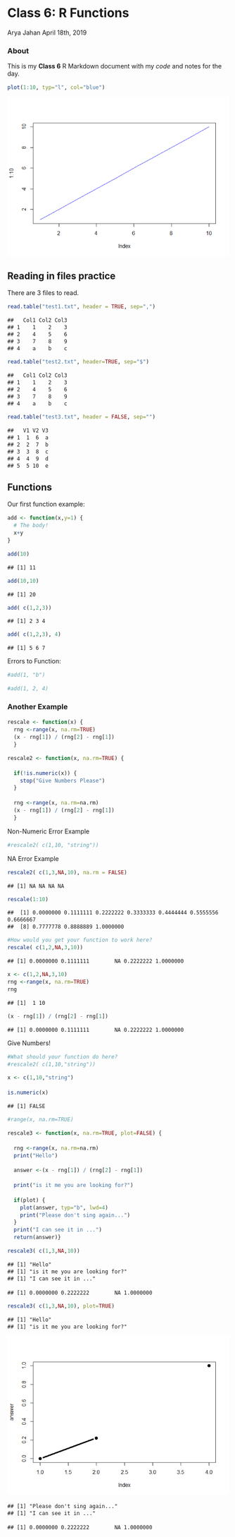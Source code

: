 Class 6: R Functions
================
Arya Jahan
April 18th, 2019

### About

This is my **Class 6** R Markdown document with my *code* and notes for the day.

``` r
plot(1:10, typ="l", col="blue")
```

![](class06_files/figure-markdown_github/unnamed-chunk-1-1.png)

Reading in files practice
-------------------------

There are 3 files to read.

``` r
read.table("test1.txt", header = TRUE, sep=",")
```

    ##   Col1 Col2 Col3
    ## 1    1    2    3
    ## 2    4    5    6
    ## 3    7    8    9
    ## 4    a    b    c

``` r
read.table("test2.txt", header=TRUE, sep="$")
```

    ##   Col1 Col2 Col3
    ## 1    1    2    3
    ## 2    4    5    6
    ## 3    7    8    9
    ## 4    a    b    c

``` r
read.table("test3.txt", header = FALSE, sep="")
```

    ##   V1 V2 V3
    ## 1  1  6  a
    ## 2  2  7  b
    ## 3  3  8  c
    ## 4  4  9  d
    ## 5  5 10  e

Functions
---------

Our first function example:

``` r
add <- function(x,y=1) {
  # The body!
  x+y
}
```

``` r
add(10)
```

    ## [1] 11

``` r
add(10,10)
```

    ## [1] 20

``` r
add( c(1,2,3))
```

    ## [1] 2 3 4

``` r
add( c(1,2,3), 4)
```

    ## [1] 5 6 7

Errors to Function:

``` r
#add(1, "b")
```

``` r
#add(1, 2, 4)
```

### Another Example

``` r
rescale <- function(x) {   
  rng <-range(x, na.rm=TRUE)   
  (x - rng[1]) / (rng[2] - rng[1])
  }
```

``` r
rescale2 <- function(x, na.rm=TRUE) {   
  
  if(!is.numeric(x)) {
    stop("Give Numbers Please")
  }
  
  rng <-range(x, na.rm=na.rm)   
  (x - rng[1]) / (rng[2] - rng[1])
  }
```

Non-Numeric Error Example

``` r
#rescale2( c(1,10, "string"))
```

NA Error Example

``` r
rescale2( c(1,3,NA,10), na.rm = FALSE)
```

    ## [1] NA NA NA NA

``` r
rescale(1:10)
```

    ##  [1] 0.0000000 0.1111111 0.2222222 0.3333333 0.4444444 0.5555556 0.6666667
    ##  [8] 0.7777778 0.8888889 1.0000000

``` r
#How would you get your function to work here?
rescale( c(1,2,NA,3,10))
```

    ## [1] 0.0000000 0.1111111        NA 0.2222222 1.0000000

``` r
x <- c(1,2,NA,3,10)
rng <-range(x, na.rm=TRUE)   
rng
```

    ## [1]  1 10

``` r
(x - rng[1]) / (rng[2] - rng[1])
```

    ## [1] 0.0000000 0.1111111        NA 0.2222222 1.0000000

Give Numbers!

``` r
#What should your function do here?
#rescale2( c(1,10,"string"))
```

``` r
x <- c(1,10,"string")

is.numeric(x)
```

    ## [1] FALSE

``` r
#range(x, na.rm=TRUE)
```

``` r
rescale3 <- function(x, na.rm=TRUE, plot=FALSE) {   
  
  rng <-range(x, na.rm=na.rm)   
  print("Hello")  
  
  answer <-(x - rng[1]) / (rng[2] - rng[1])  
  
  print("is it me you are looking for?")   
  
  if(plot) {      
    plot(answer, typ="b", lwd=4)
    print("Please don't sing again...")
  }   
  print("I can see it in ...")
  return(answer)}
```

``` r
rescale3( c(1,3,NA,10))
```

    ## [1] "Hello"
    ## [1] "is it me you are looking for?"
    ## [1] "I can see it in ..."

    ## [1] 0.0000000 0.2222222        NA 1.0000000

``` r
rescale3( c(1,3,NA,10), plot=TRUE)
```

    ## [1] "Hello"
    ## [1] "is it me you are looking for?"

![](class06_files/figure-markdown_github/unnamed-chunk-23-1.png)

    ## [1] "Please don't sing again..."
    ## [1] "I can see it in ..."

    ## [1] 0.0000000 0.2222222        NA 1.0000000
